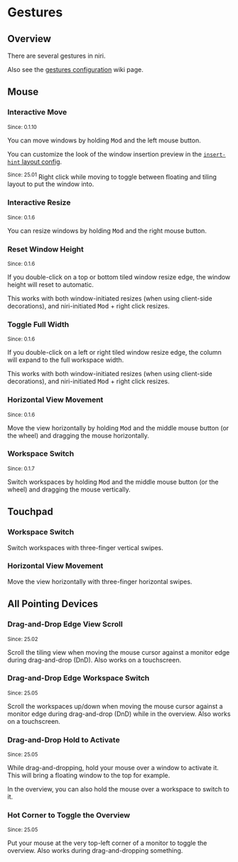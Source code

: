 # Gestures

## Overview

There are several gestures in niri.

Also see the [gestures configuration](../configuration/gestures.md) wiki page.

## Mouse

### Interactive Move

<sup>Since: 0.1.10</sup>

You can move windows by holding <kbd>Mod</kbd> and the left mouse button.

You can customize the look of the window insertion preview in the [`insert-hint` layout config](../configuration/layout.md#insert-hint).

<sup>Since: 25.01</sup> Right click while moving to toggle between floating and tiling layout to put the window into.

### Interactive Resize

<sup>Since: 0.1.6</sup>

You can resize windows by holding <kbd>Mod</kbd> and the right mouse button.

### Reset Window Height

<sup>Since: 0.1.6</sup>

If you double-click on a top or bottom tiled window resize edge, the window height will reset to automatic.

This works with both window-initiated resizes (when using client-side decorations), and niri-initiated <kbd>Mod</kbd> + right click resizes.

### Toggle Full Width

<sup>Since: 0.1.6</sup>

If you double-click on a left or right tiled window resize edge, the column will expand to the full workspace width.

This works with both window-initiated resizes (when using client-side decorations), and niri-initiated <kbd>Mod</kbd> + right click resizes.

### Horizontal View Movement

<sup>Since: 0.1.6</sup>

Move the view horizontally by holding <kbd>Mod</kbd> and the middle mouse button (or the wheel) and dragging the mouse horizontally.

### Workspace Switch

<sup>Since: 0.1.7</sup>

Switch workspaces by holding <kbd>Mod</kbd> and the middle mouse button (or the wheel) and dragging the mouse vertically.

## Touchpad

### Workspace Switch

Switch workspaces with three-finger vertical swipes.

### Horizontal View Movement

Move the view horizontally with three-finger horizontal swipes.

## All Pointing Devices

### Drag-and-Drop Edge View Scroll

<sup>Since: 25.02</sup>

Scroll the tiling view when moving the mouse cursor against a monitor edge during drag-and-drop (DnD).
Also works on a touchscreen.

### Drag-and-Drop Edge Workspace Switch

<sup>Since: 25.05</sup>

Scroll the workspaces up/down when moving the mouse cursor against a monitor edge during drag-and-drop (DnD) while in the overview.
Also works on a touchscreen.

### Drag-and-Drop Hold to Activate

<sup>Since: 25.05</sup>

While drag-and-dropping, hold your mouse over a window to activate it.
This will bring a floating window to the top for example.

In the overview, you can also hold the mouse over a workspace to switch to it.

### Hot Corner to Toggle the Overview

<sup>Since: 25.05</sup>

Put your mouse at the very top-left corner of a monitor to toggle the overview.
Also works during drag-and-dropping something.
